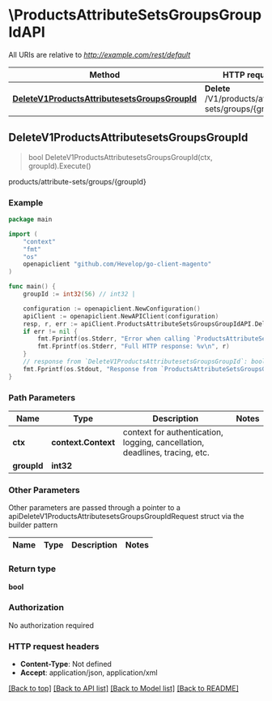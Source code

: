 # \ProductsAttributeSetsGroupsGroupIdAPI

All URIs are relative to *http://example.com/rest/default*

Method | HTTP request | Description
------------- | ------------- | -------------
[**DeleteV1ProductsAttributesetsGroupsGroupId**](ProductsAttributeSetsGroupsGroupIdAPI.md#DeleteV1ProductsAttributesetsGroupsGroupId) | **Delete** /V1/products/attribute-sets/groups/{groupId} | products/attribute-sets/groups/{groupId}



## DeleteV1ProductsAttributesetsGroupsGroupId

> bool DeleteV1ProductsAttributesetsGroupsGroupId(ctx, groupId).Execute()

products/attribute-sets/groups/{groupId}



### Example

```go
package main

import (
	"context"
	"fmt"
	"os"
	openapiclient "github.com/Hevelop/go-client-magento"
)

func main() {
	groupId := int32(56) // int32 | 

	configuration := openapiclient.NewConfiguration()
	apiClient := openapiclient.NewAPIClient(configuration)
	resp, r, err := apiClient.ProductsAttributeSetsGroupsGroupIdAPI.DeleteV1ProductsAttributesetsGroupsGroupId(context.Background(), groupId).Execute()
	if err != nil {
		fmt.Fprintf(os.Stderr, "Error when calling `ProductsAttributeSetsGroupsGroupIdAPI.DeleteV1ProductsAttributesetsGroupsGroupId``: %v\n", err)
		fmt.Fprintf(os.Stderr, "Full HTTP response: %v\n", r)
	}
	// response from `DeleteV1ProductsAttributesetsGroupsGroupId`: bool
	fmt.Fprintf(os.Stdout, "Response from `ProductsAttributeSetsGroupsGroupIdAPI.DeleteV1ProductsAttributesetsGroupsGroupId`: %v\n", resp)
}
```

### Path Parameters


Name | Type | Description  | Notes
------------- | ------------- | ------------- | -------------
**ctx** | **context.Context** | context for authentication, logging, cancellation, deadlines, tracing, etc.
**groupId** | **int32** |  | 

### Other Parameters

Other parameters are passed through a pointer to a apiDeleteV1ProductsAttributesetsGroupsGroupIdRequest struct via the builder pattern


Name | Type | Description  | Notes
------------- | ------------- | ------------- | -------------


### Return type

**bool**

### Authorization

No authorization required

### HTTP request headers

- **Content-Type**: Not defined
- **Accept**: application/json, application/xml

[[Back to top]](#) [[Back to API list]](../README.md#documentation-for-api-endpoints)
[[Back to Model list]](../README.md#documentation-for-models)
[[Back to README]](../README.md)

